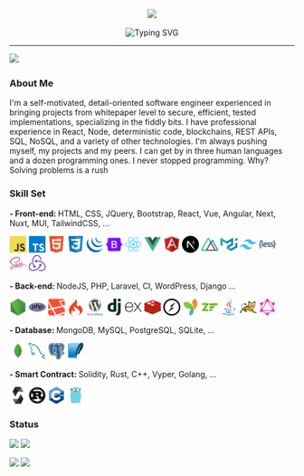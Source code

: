 <p align="center">
  <img src="https://user-images.githubusercontent.com/112987981/189151245-6fbb7b80-fd0b-4a17-99cd-39de996ef5e6.png">
</p>

<p align="center">
  <img src="https://readme-typing-svg.herokuapp.com?font=&pause=2000&color=F7DE47&center=true&vCenter=true&width=435&lines=Senior+Blockchain+Developer;Senior+Full+Stack+Developer" alt="Typing SVG" />
</p>

------------
<p>
  <img src="http://estruyf-github.azurewebsites.net/api/VisitorHit?user=XFantasy88&repo=XFantasy88&countColorcountColor&logo=Github" />
</p>


<h3>About Me</h3>
<p align="left">
  I'm a self-motivated, detail-oriented software engineer experienced in bringing projects from whitepaper level to secure, efficient, tested implementations, specializing in the fiddly bits. I have professional experience in React, Node, deterministic code, blockchains, REST APIs, SQL, NoSQL, and a variety of other technologies.
I'm always pushing myself, my projects and my peers. I can get by in three human languages and a dozen programming ones. I never stopped programming. Why? Solving problems is a rush
</p>

<div>
<h3 align="left">Skill Set</h3>
    <p><b>- Front-end: </b> HTML, CSS, JQuery, Bootstrap, React, Vue, Angular, Next, Nuxt, MUI, TailwindCSS, ... </p>
    <p>
      <img src="https://raw.githubusercontent.com/devicons/devicon/master/icons/javascript/javascript-original.svg" alt="javascript" width="30" height="30"/>
      <img src="https://raw.githubusercontent.com/devicons/devicon/master/icons/typescript/typescript-original.svg" alt="typescript" width="30" height="30"/>
      <img src="https://raw.githubusercontent.com/devicons/devicon/master/icons/html5/html5-original.svg" alt="html" width="30" height="30"/>
      <img src="https://raw.githubusercontent.com/devicons/devicon/master/icons/css3/css3-original.svg" alt="css" width="30" height="30"/>
      <img src="https://raw.githubusercontent.com/devicons/devicon/master/icons/jquery/jquery-original.svg" alt="jquery" width="30" height="30"/>
      <img src="https://raw.githubusercontent.com/devicons/devicon/master/icons/bootstrap/bootstrap-original.svg" alt="bootstrap" width="30" height="30"/>
      <img src="https://raw.githubusercontent.com/devicons/devicon/master/icons/react/react-original.svg" alt="react" width="30" height="30"/>
      <img src="https://raw.githubusercontent.com/devicons/devicon/master/icons/vuejs/vuejs-original.svg" alt="vuejs" width="30" height="30"/>
      <img src="https://raw.githubusercontent.com/devicons/devicon/master/icons/angularjs/angularjs-original.svg" alt="angularjs" width="30" height="30"/>
      <img src="https://raw.githubusercontent.com/devicons/devicon/master/icons/nextjs/nextjs-original.svg" alt="next" width="30" height="30"/>
      <img src="https://raw.githubusercontent.com/devicons/devicon/master/icons/nuxtjs/nuxtjs-original.svg" alt="nuxt" width="30" height="30"/>
      <img src="https://raw.githubusercontent.com/devicons/devicon/master/icons/materialui/materialui-original.svg" alt="mui" width="30" height="30"/>
      <img src="https://raw.githubusercontent.com/devicons/devicon/master/icons/tailwindcss/tailwindcss-plain.svg" alt="tailwindcss" width="30" height="30"/>
      <img src="https://raw.githubusercontent.com/devicons/devicon/master/icons/less/less-plain-wordmark.svg" alt="less" width="30" height="30"/>
      <img src="https://raw.githubusercontent.com/devicons/devicon/master/icons/sass/sass-original.svg" alt="sass" width="30" height="30"/>
      <img src="https://raw.githubusercontent.com/devicons/devicon/master/icons/redux/redux-original.svg" alt="redux" width="30" height="30"/>
    </p>
    <p><b>- Back-end: </b> NodeJS, PHP, Laravel, CI, WordPress, Django ... </p>
		<p>
      <img src="https://raw.githubusercontent.com/devicons/devicon/master/icons/nodejs/nodejs-original.svg" alt="nodejs" width="30" height="30"/>
      <img src="https://raw.githubusercontent.com/devicons/devicon/master/icons/php/php-original.svg" alt="php" width="30" height="30"/>
      <img src="https://raw.githubusercontent.com/devicons/devicon/master/icons/laravel/laravel-plain.svg" alt="laravel" width="30" height="30"/>
      <img src="https://raw.githubusercontent.com/devicons/devicon/master/icons/codeigniter/codeigniter-plain.svg" alt="codeigniter" width="30" height="30"/>
      <img src="https://raw.githubusercontent.com/devicons/devicon/master/icons/wordpress/wordpress-original.svg" alt="wordpress" width="30" height="30"/>
      <img src="https://raw.githubusercontent.com/devicons/devicon/master/icons/django/django-plain.svg" alt="django" width="30" height="30"/>
      <img src="https://raw.githubusercontent.com/devicons/devicon/master/icons/express/express-original.svg" alt="express" width="30" height="30"/>
      <img src="https://raw.githubusercontent.com/devicons/devicon/master/icons/redis/redis-original.svg" alt="redis" width="30" height="30"/>
      <img src="https://raw.githubusercontent.com/devicons/devicon/master/icons/socketio/socketio-original.svg" alt="socketio" width="30" height="30"/>
      <img src="https://raw.githubusercontent.com/devicons/devicon/master/icons/yii/yii-original.svg" alt="yii" width="30" height="30"/>
      <img src="https://raw.githubusercontent.com/devicons/devicon/master/icons/zend/zend-plain.svg" alt="zend" width="30" height="30"/>
      <img src="https://raw.githubusercontent.com/devicons/devicon/master/icons/java/java-original.svg" alt="java" width="30" height="30"/>
      <img src="https://raw.githubusercontent.com/devicons/devicon/master/icons/tomcat/tomcat-original.svg" alt="tomcat" width="30" height="30"/>
      <img src="https://raw.githubusercontent.com/devicons/devicon/master/icons/graphql/graphql-plain.svg" alt="graphql" width="30" height="30"/>
    </p>
	<p><b>- Database: </b> MongoDB, MySQL, PostgreSQL, SQLite, ...</p>
	<p>
      <img src="https://raw.githubusercontent.com/devicons/devicon/master/icons/mongodb/mongodb-original.svg" alt="mongodb" width="30" height="30"/>
      <img src="https://raw.githubusercontent.com/devicons/devicon/master/icons/mysql/mysql-original.svg" alt="mysql" width="30" height="30"/>
      <img src="https://raw.githubusercontent.com/devicons/devicon/master/icons/postgresql/postgresql-original.svg" alt="postgresql" width="30" height="30"/>
      <img src="https://raw.githubusercontent.com/devicons/devicon/master/icons/sqlite/sqlite-original.svg" alt="sqlite" width="30" height="30"/>
	</p>
    <p><b>- Smart Contract: </b> Solidity, Rust, C++, Vyper, Golang, ... </p>
	<p>
      <img src="https://raw.githubusercontent.com/devicons/devicon/master/icons/solidity/solidity-original.svg" alt="solidity" width="30" height="30"/>
      <img src="https://raw.githubusercontent.com/devicons/devicon/master/icons/rust/rust-plain.svg" alt="rust" width="30" height="30"/>
      <img src="https://raw.githubusercontent.com/devicons/devicon/master/icons/cplusplus/cplusplus-original.svg" alt="c" width="30" height="30"/>
      <img src="https://raw.githubusercontent.com/devicons/devicon/master/icons/go/go-original.svg" alt="go" width="30" height="30"/>
    </p>
  </div> 

<h3>Status</h3>
<p align="left">
  <img height="150em" src="http://github-readme-streak-stats.herokuapp.com?user=XFantasy88&theme=omni&hide_border=true" />
  <img height="150em" src="https://github-readme-stats.vercel.app/api/top-langs/?username=XFantasy88&layout=compact&theme=omni&hide_border=true" />
</p>
<p align="left">
  <img height="150em" src="https://github-readme-stats.vercel.app/api?username=XFantasy88&show_icons=true&theme=omni&hide_border=true" />
  <img height="150em" src="https://github-profile-trophy.vercel.app/?username=XFantasy88&theme=radical&column=4&no-frame=true&margin-w=-4&margin-h=-4" />
</p>
